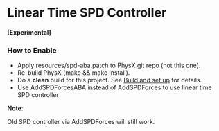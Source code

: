 # Linear Time SPD Controller

#### [Experimental]

### How to Enable 
* Apply resources/spd-aba.patch to PhysX git repo (not this one).
* Re-build PhysX (make && make install).
* Do a **clean** build for this project. See [Build and set up](wiki/Setup.md) for details.
* Use AddSPDForcesABA instead of AddSPDForces to use linear time SPD controller

**Note**:

Old SPD controller via AddSPDForces will still work.
